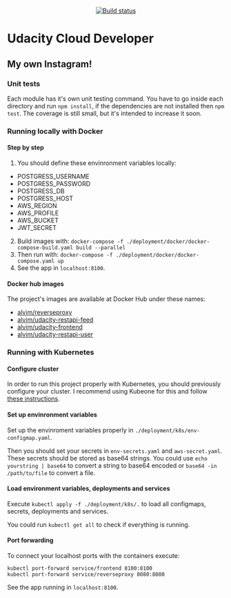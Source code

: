 <p align="center">
  <a href="https://travis-ci.com/alvimm/udacity-project-refactor-udagram"><img src="https://travis-ci.com/alvimm/udacity-project-refactor-udagram.svg?branch=master" alt="Build status" /></a>
</p>


# Udacity Cloud Developer
## My own Instagram!

###  Unit tests

Each module has it's own unit testing command. You have to go inside each directory and run
`npm install`, if the dependencies are not installed then `npm test`.
The coverage is still small, but it's intended to increase it soon.

### Running locally with Docker

#### Step by step

1. You should define these envinronment variables locally:
  - POSTGRESS_USERNAME
  - POSTGRESS_PASSWORD
  - POSTGRESS_DB
  - POSTGRESS_HOST
  - AWS_REGION
  - AWS_PROFILE
  - AWS_BUCKET
  - JWT_SECRET

2. Build images with:
`docker-compose -f ./deployment/docker/docker-compose-build.yaml build --parallel`
1. Then run with:
`docker-compose -f ./deployment/docker/docker-compose.yaml up`
4. See the app in `localhost:8100`.

#### Docker hub images

The project's images are available at Docker Hub under these names:
- [alvim/reverseproxy](https://hub.docker.com/repository/docker/alvim/reverseproxy)
- [alvim/udacity-restapi-feed](https://hub.docker.com/repository/docker/alvim/udacity-restapi-feed)
- [alvim/udacity-frontend](https://hub.docker.com/repository/docker/alvim/udacity-frontend)
- [alvim/udacity-restapi-user](https://hub.docker.com/repository/docker/alvim/udacity-restapi-user)

### Running with Kubernetes

#### Configure cluster

In order to run this project properly with Kubernetes, you should previously configure your
cluster. I recommend using Kubeone for this and follow [these instructions](https://github.com/kubermatic/kubeone/blob/master/docs/quickstart-aws.md).

#### Set up envinronment variables

Set up the envinroment variables properly in
`./deployment/k8s/env-configmap.yaml`.

Then you should set your secrets in `env-secrets.yaml` and `aws-secret.yaml`.
These secrets should be stored as base64 strings. You could use `echo yourstring | base64` to
convert a string to base64 encoded or `base64 -in /path/to/file` to convert a file.

#### Load environment variables, deployments and services

Execute `kubectl apply -f ./deployment/k8s/.` to load all configmaps, secrets,
deployments and services.

You could run `kubectl get all` to check if everything is running.

#### Port forwarding

To connect your localhost ports with the containers execute:
```
kubectl port-forward service/frontend 8100:8100
kubectl port-forward service/reverseproxy 8080:8080
```

See the app running in `localhost:8100`.